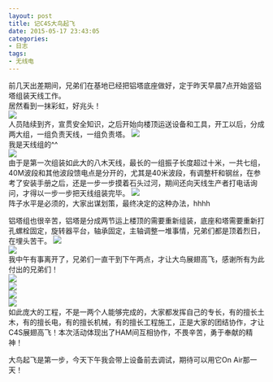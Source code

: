 ```yaml
---
layout: post
title: 记C4S大鸟起飞
date: 2015-05-17 23:43:05
categories:
- 日志
tags:
- 无线电
---
```


前几天出差期间，兄弟们在基地已经把铝塔底座做好，定于昨天早晨7点开始竖铝塔组装天线工作。    
居然看到一抹彩虹，好兆头！    
![](http://i1328.photobucket.com/albums/w532/xwlogic/IMG_20150517_071901853_HDR_zpsrnlrcoys.jpg)     
人员陆续到齐，宣贯安全知识，之后开始向楼顶运送设备和工具，开工以后，分成两大组，一组负责天线，一组负责塔。
![](http://i1328.photobucket.com/albums/w532/xwlogic/IMG_20150517_091716723_HDR_zpsfbwsciiy.jpg)    
我是天线组的^^    
![](http://i1328.photobucket.com/albums/w532/xwlogic/QQ20150518113224_zpsnx4cnege.jpg)       
由于是第一次组装如此大的八木天线，最长的一组振子长度超过十米，一共七组，40M波段和其他波段馈电点是分开的，尤其是40米波段，有调整杆和钢丝，在参考了安装手册之后，还是一步一步摸着石头过河，期间还向天线生产者打电话询问，才得以一步一步把天线组装完毕。
![](http://i1328.photobucket.com/albums/w532/xwlogic/QQ20150518113137_zps4pjcn9ep.jpg)     
阵子水平是必须的，大家出谋划策，最终决定的这种办法，hhhh

铝塔组也很辛苦，铝塔是分成两节运上楼顶的需要重新组装，底座和塔需要重新打孔螺栓固定，旋转器平台，轴承固定，主轴调整一堆事情，兄弟们都是顶着烈日，在埋头苦干。
![](http://i1328.photobucket.com/albums/w532/xwlogic/QQ20150518113152_zpsdtugzcvh.jpg)       
![](http://i1328.photobucket.com/albums/w532/xwlogic/QQ20150518113248_zpsbyqiwsb4.jpg)    
我中午有事离开了，兄弟们一直干到下午两点，才让大鸟展翅高飞，感谢所有为此付出的兄弟们！    
![](http://i1328.photobucket.com/albums/w532/xwlogic/QQ20150518113207_zpsz84pbakj.jpg)       
![](http://i1328.photobucket.com/albums/w532/xwlogic/QQ20150518113159_zpso16uawmr.jpg)    
![](http://i1328.photobucket.com/albums/w532/xwlogic/QQ20150518113106_zpskz3dtyqu.jpg)   
![](http://i1328.photobucket.com/albums/w532/xwlogic/QQ20150518113328_zpst0xs6duk.jpg)       
如此庞大的工程，不是一两个人能够完成的，大家都发挥自己的专长，有的擅长土木，有的擅长电，有的擅长机械，有的擅长工程施工，正是大家的团结协作，才让C4S展翅高飞！本次活动体现出了HAM间互相协作，不畏辛苦，勇于奉献的精神！

大鸟起飞是第一步，今天下午我会带上设备前去调试，期待可以用它On Air那一天！    




